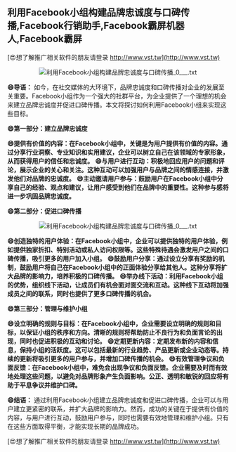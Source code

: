 ## **利用Facebook小组构建品牌忠诚度与口碑传播,Facebook行销助手,Facebook霸屏机器人,Facebook霸屏**

[😍想了解推广相关软件的朋友请登录 http://www.vst.tw](http://www.vst.tw)

 <center><img src="https://vst.tw/MP4/tuiguang/png/4.png" alt="利用Facebook小组构建品牌忠诚度与口碑传播_0___.txt"></center>

**😄导语：**
如今，在社交媒体的大环境下，品牌忠诚度和口碑传播对企业的发展至关重要。Facebook小组作为一个强大的社群平台，为企业提供了一个理想的机会来建立品牌忠诚度并促进口碑传播。本文将探讨如何利用Facebook小组来实现这些目标。

**😄第一部分：建立品牌忠诚度**

**😄提供有价值的内容：在Facebook小组中，关键是为用户提供有价值的内容。通过分享行业洞察、专业知识和实用建议，企业可以树立自己在该领域的专家形象，从而获得用户的信任和忠诚度。**
**😄与用户进行互动：积极地回应用户的问题和评论，展示企业的关心和关注。这种互动可以加强用户与品牌之间的情感连接，并激发他们对品牌的忠诚度。**
**😄主动邀请用户参与：鼓励用户在Facebook小组中分享自己的经验、观点和建议，让用户感受到他们在品牌中的重要性。这种参与感将进一步巩固品牌忠诚度。**

**😄第二部分：促进口碑传播**

 <center><img src="https://vst.tw/MP4/tuiguang/png/5.png" alt="利用Facebook小组构建品牌忠诚度与口碑传播_0___.txt"></center>

**😄创造独特的用户体验：在Facebook小组中，企业可以提供独特的用户体验，例如提供独家折扣、特别活动或私人访问权限等。这些特殊待遇会激发用户之间的口碑传播，吸引更多的用户加入小组。**
**😄鼓励用户分享：通过设立分享有奖励的机制，鼓励用户将自己在Facebook小组中的正面体验分享给其他人。这种分享将扩大品牌的影响力，培养积极的口碑传播。**
**😄举办线下活动：利用Facebook小组的优势，组织线下活动，让成员们有机会面对面交流和互动。这种线下互动将加强成员之间的联系，同时也提供了更多口碑传播的机会。**

**😄第三部分：管理与维护小组**

**😄设立明确的规则与目标：在Facebook小组中，企业需要设立明确的规则和目标，以保证小组的秩序和方向。清晰的规则将帮助防止不良行为和负面言论的出现，同时也促进积极的互动和讨论。**
**😄定期更新内容：定期发布新的内容和信息，保持小组的活跃度。这可以包括最新的行业趋势、产品更新或企业动态等。持续的更新将吸引更多的用户参与，并增加口碑传播的机会。**
**😄有效管理争议和负面反馈：在Facebook小组中，难免会出现争议和负面反馈。企业需要及时而有效地处理这些问题，以避免对品牌形象产生负面影响。公正、透明和敏锐的回应将有助于平息争议并维护口碑。**

**😄结语：**
通过利用Facebook小组建立品牌忠诚度和促进口碑传播，企业可以与用户建立更紧密的联系，并扩大品牌的影响力。然而，成功的关键在于提供有价值的内容，与用户进行互动，鼓励用户参与，同时也需要有效地管理和维护小组。只有在这些方面取得平衡，才能实现长期的品牌成功。

[😍想了解推广相关软件的朋友请登录 http://www.vst.tw](http://www.vst.tw)



